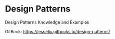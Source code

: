 # Design Patterns

Design Patterns Knowledge and Examples

GitBook: https://jesselix.gitbooks.io/design-patterns/

